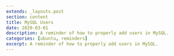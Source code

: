 ```yaml
---
extends: _layouts.post
section: content
title: MySQL Users 
date: 2020-03-01
description: A reminder of how to properly add users in MySQL.
categories: [ubuntu, reminders]
excerpt: A reminder of how to properly add users in MySQL.
---
```

